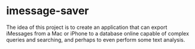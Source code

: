 # imessage-saver
The idea of this project is to create an application that can export iMessages from a Mac or iPhone to a database online capable of complex queries and searching, and perhaps to even perform some text analysis.
